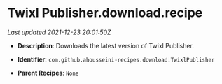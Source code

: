# Twixl Publisher.download.recipe

_Last updated 2021-12-23 20:01:50Z_

- **Description**: Downloads the latest version of Twixl Publisher.

- **Identifier**: `com.github.ahousseini-recipes.download.TwixlPublisher`

- **Parent Recipes**: `None`
